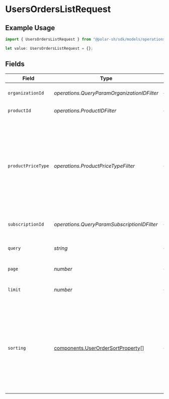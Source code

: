 # UsersOrdersListRequest

## Example Usage

```typescript
import { UsersOrdersListRequest } from "@polar-sh/sdk/models/operations";

let value: UsersOrdersListRequest = {};
```

## Fields

| Field                                                                                                                                                                                 | Type                                                                                                                                                                                  | Required                                                                                                                                                                              | Description                                                                                                                                                                           |
| ------------------------------------------------------------------------------------------------------------------------------------------------------------------------------------- | ------------------------------------------------------------------------------------------------------------------------------------------------------------------------------------- | ------------------------------------------------------------------------------------------------------------------------------------------------------------------------------------- | ------------------------------------------------------------------------------------------------------------------------------------------------------------------------------------- |
| `organizationId`                                                                                                                                                                      | *operations.QueryParamOrganizationIDFilter*                                                                                                                                           | :heavy_minus_sign:                                                                                                                                                                    | Filter by organization ID.                                                                                                                                                            |
| `productId`                                                                                                                                                                           | *operations.ProductIDFilter*                                                                                                                                                          | :heavy_minus_sign:                                                                                                                                                                    | Filter by product ID.                                                                                                                                                                 |
| `productPriceType`                                                                                                                                                                    | *operations.ProductPriceTypeFilter*                                                                                                                                                   | :heavy_minus_sign:                                                                                                                                                                    | Filter by product price type. `recurring` will return orders corresponding to subscriptions creations or renewals. `one_time` will return orders corresponding to one-time purchases. |
| `subscriptionId`                                                                                                                                                                      | *operations.QueryParamSubscriptionIDFilter*                                                                                                                                           | :heavy_minus_sign:                                                                                                                                                                    | Filter by subscription ID.                                                                                                                                                            |
| `query`                                                                                                                                                                               | *string*                                                                                                                                                                              | :heavy_minus_sign:                                                                                                                                                                    | Search by product or organization name.                                                                                                                                               |
| `page`                                                                                                                                                                                | *number*                                                                                                                                                                              | :heavy_minus_sign:                                                                                                                                                                    | Page number, defaults to 1.                                                                                                                                                           |
| `limit`                                                                                                                                                                               | *number*                                                                                                                                                                              | :heavy_minus_sign:                                                                                                                                                                    | Size of a page, defaults to 10. Maximum is 100.                                                                                                                                       |
| `sorting`                                                                                                                                                                             | [components.UserOrderSortProperty](../../models/components/userordersortproperty.md)[]                                                                                                | :heavy_minus_sign:                                                                                                                                                                    | Sorting criterion. Several criteria can be used simultaneously and will be applied in order. Add a minus sign `-` before the criteria name to sort by descending order.               |